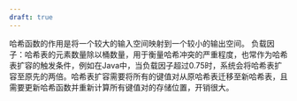 ```yaml
---
draft: true
---
```


哈希函数的作用是将一个较大的输入空间映射到一个较小的输出空间。
负载因子：哈希表的元素数量除以桶数量，用于衡量哈希冲突的严重程度，也常作为哈希表扩容的触发条件，例如在Java中，当负载因子超过0.75时，系统会将哈希表扩容至原先的两倍。哈希表扩容需要将所有的键值对从原哈希表迁移至新哈希表，且需要更新哈希函数并重新计算所有键值对的存储位置，开销很大。